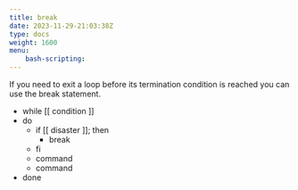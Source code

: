 ```yaml
---
title: break
date: 2023-11-29-21:03:38Z
type: docs 
weight: 1600
menu: 
    bash-scripting:
---
```



If you need to exit a loop before its termination condition is reached you can use the break statement.

* while [[ condition ]]
* do
  * if [[ disaster ]]; then
    * break
  * fi
  * command
  * command
* done

